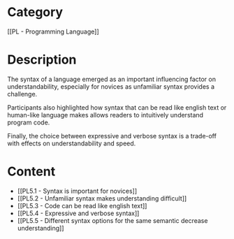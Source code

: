 # Category

[[PL - Programming Language]]
# Description

The syntax of a language emerged as an important influencing factor on understandability, especially for novices as unfamiliar syntax provides a challenge.

Participants also highlighted how syntax that can be read like english text or human-like language makes allows readers to intuitively understand program code.

Finally, the choice between expressive and verbose syntax is a trade-off with effects on understandability and speed.
# Content

- [[PL5.1 - Syntax is important for novices]]
- [[PL5.2 - Unfamiliar syntax makes understanding difficult]]
- [[PL5.3 - Code can be read like english text]]
- [[PL5.4 - Expressive and verbose syntax]]
- [[PL5.5 - Different syntax options for the same semantic decrease understanding]]
